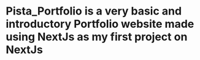# Pista_Portfolio is a very basic and introductory Portfolio website made using NextJs as my first project on NextJs
